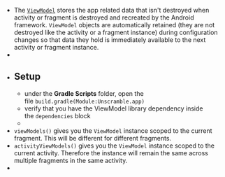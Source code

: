 - The [`ViewModel`](https://developer.android.com/topic/libraries/architecture/viewmodel) stores the app related data that isn't destroyed when activity or fragment is destroyed and recreated by the Android framework. `ViewModel` objects are automatically retained (they are not destroyed like the activity or a fragment instance) during configuration changes so that data they hold is immediately available to the next activity or fragment instance.
-
- ## Setup
	- under the **Gradle Scripts** folder, open the file `build.gradle(Module:Unscramble.app)`
	- verify that you have the ViewModel library dependency inside the `dependencies` block
	-
- `viewModels()` gives you the `ViewModel` instance scoped to the current fragment. This will be different for different fragments.
- `activityViewModels()` gives you the `ViewModel` instance scoped to the current activity. Therefore the instance will remain the same across multiple fragments in the same activity.
-